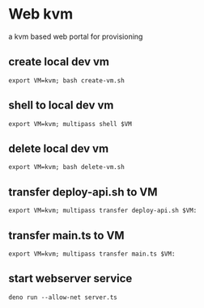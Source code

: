 # Web kvm
a kvm based web portal for provisioning

## create local dev vm 
`export VM=kvm; bash create-vm.sh`

## shell to local dev vm
`export VM=kvm; multipass shell $VM`

## delete local dev vm 
`export VM=kvm; bash delete-vm.sh`

## transfer deploy-api.sh to VM
`export VM=kvm; multipass transfer deploy-api.sh $VM:`

## transfer main.ts to VM
`export VM=kvm; multipass transfer main.ts $VM:`

## start webserver service
`deno run --allow-net server.ts`
